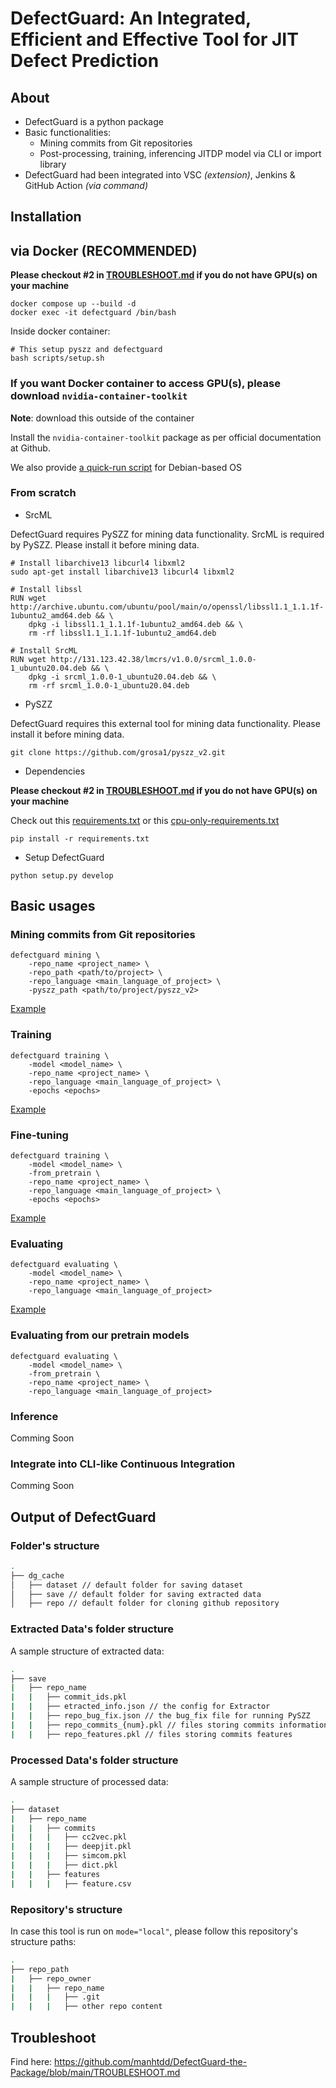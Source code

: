 # DefectGuard: An Integrated, Efficient and Effective Tool for JIT Defect Prediction

## About

- DefectGuard is a python package
- Basic functionalities:
  - Mining commits from Git repositories
  - Post-processing, training, inferencing JITDP model via CLI or import library
- DefectGuard had been integrated into VSC _(extension)_, Jenkins & GitHub Action _(via command)_

## Installation

## via Docker (RECOMMENDED)

**Please checkout #2 in [TROUBLESHOOT.md](https://github.com/manhtdd/DefectGuard-the-Package/blob/main/TROUBLESHOOT.md) if you do not have GPU(s) on your machine**

```
docker compose up --build -d
docker exec -it defectguard /bin/bash
```

Inside docker container:

```
# This setup pyszz and defectguard
bash scripts/setup.sh
```

### If you want Docker container to access GPU(s), please download `nvidia-container-toolkit`

**Note**: download this outside of the container

Install the `nvidia-container-toolkit` package as per official documentation at Github.

We also provide [a quick-run script](https://github.com/manhtdd/DefectGuard-the-Package/blob/main/scripts/setup_nvidia_container_toolkit.sh) for Debian-based OS

### From scratch

- SrcML

DefectGuard requires PySZZ for mining data functionality. SrcML is required by PySZZ. Please install it before mining data.

```
# Install libarchive13 libcurl4 libxml2
sudo apt-get install libarchive13 libcurl4 libxml2

# Install libssl
RUN wget http://archive.ubuntu.com/ubuntu/pool/main/o/openssl/libssl1.1_1.1.1f-1ubuntu2_amd64.deb && \
    dpkg -i libssl1.1_1.1.1f-1ubuntu2_amd64.deb && \
    rm -rf libssl1.1_1.1.1f-1ubuntu2_amd64.deb

# Install SrcML
RUN wget http://131.123.42.38/lmcrs/v1.0.0/srcml_1.0.0-1_ubuntu20.04.deb && \
    dpkg -i srcml_1.0.0-1_ubuntu20.04.deb && \
    rm -rf srcml_1.0.0-1_ubuntu20.04.deb
```

- PySZZ

DefectGuard requires this external tool for mining data functionality. Please install it before mining data.

```
git clone https://github.com/grosa1/pyszz_v2.git
```

- Dependencies

**Please checkout #2 in [TROUBLESHOOT.md](https://github.com/manhtdd/DefectGuard-the-Package/blob/main/TROUBLESHOOT.md) if you do not have GPU(s) on your machine**

Check out this [requirements.txt](https://github.com/manhtdd/DefectGuard-the-Package/blob/main/requirements.txt) or this [cpu-only-requirements.txt](https://github.com/manhtdd/DefectGuard-the-Package/blob/main/cpu-only-requirements.txt)

```
pip install -r requirements.txt
```

- Setup DefectGuard

```
python setup.py develop
```

## Basic usages

### Mining commits from Git repositories

```
defectguard mining \
    -repo_name <project_name> \
    -repo_path <path/to/project> \
    -repo_language <main_language_of_project> \
    -pyszz_path <path/to/project/pyszz_v2>
```

[Example](https://github.com/manhtdd/DefectGuard-the-Package/blob/main/scripts/test_mining.sh)

### Training

```
defectguard training \
    -model <model_name> \
    -repo_name <project_name> \
    -repo_language <main_language_of_project> \
    -epochs <epochs>
```

[Example](https://github.com/manhtdd/DefectGuard-the-Package/blob/main/scripts/test_train.sh)

### Fine-tuning

```
defectguard training \
    -model <model_name> \
    -from_pretrain \
    -repo_name <project_name> \
    -repo_language <main_language_of_project> \
    -epochs <epochs>
```

[Example](https://github.com/manhtdd/DefectGuard-the-Package/blob/main/scripts/test_finetuning.sh)

### Evaluating

```
defectguard evaluating \
    -model <model_name> \
    -repo_name <project_name> \
    -repo_language <main_language_of_project>
```

[Example](https://github.com/manhtdd/DefectGuard-the-Package/blob/main/scripts/test_evaluate.sh)

### Evaluating from our pretrain models

```
defectguard evaluating \
    -model <model_name> \
    -from_pretrain \
    -repo_name <project_name> \
    -repo_language <main_language_of_project>
```

### Inference

Comming Soon

### Integrate into CLI-like Continuous Integration

Comming Soon

## Output of DefectGuard

### Folder's structure
```bash
.
├── dg_cache
│   ├── dataset // default folder for saving dataset
│   ├── save // default folder for saving extracted data
│   ├── repo // default folder for cloning github repository
```

### Extracted Data's folder structure

A sample structure of extracted data:
```bash
.
├── save
|   ├── repo_name
|   |   ├── commit_ids.pkl
|   |   ├── etracted_info.json // the config for Extractor
|   |   ├── repo_bug_fix.json // the bug_fix file for running PySZZ
|   |   ├── repo_commits_{num}.pkl // files storing commits information
|   |   ├── repo_features.pkl // files storing commits features
```

### Processed Data's folder structure

A sample structure of processed data:
```bash
.
├── dataset
|   ├── repo_name
|   |   ├── commits
|   |   |   ├── cc2vec.pkl
|   |   |   ├── deepjit.pkl
|   |   |   ├── simcom.pkl
|   |   |   ├── dict.pkl
|   |   ├── features
|   |   |   ├── feature.csv
```

### Repository's structure

In case this tool is run on `mode="local"`, please follow this repository's structure paths:
```bash
.
├── repo_path
|   ├── repo_owner
|   |   ├── repo_name
|   |   |   ├── .git
|   |   |   ├── other repo content
```

## Troubleshoot

Find here: https://github.com/manhtdd/DefectGuard-the-Package/blob/main/TROUBLESHOOT.md